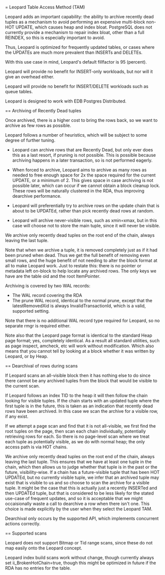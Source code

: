 = Leopard Table Access Method (TAM)

Leopard adds an important capability: the ability
to archive recently dead tuples as a mechanism
to avoid performing an expensive multi-block non-HOT UPDATE,
which causes heap and index bloat. PostgreSQL does
not currently provide a mechanism to repair index bloat,
other than a full REINDEX, so this is especially important
to avoid.

Thus, Leopard is optimized for frequently updated tables,
or cases where the UPDATEs are much more prevalent than
INSERTs and DELETEs.

With this use case in mind, Leopard's default fillfactor
is 95 (percent).

Leopard will provide no benefit for INSERT-only workloads,
but nor will it give an overhead either.

Leopard will provide no benefit for INSERT/DELETE workloads
such as queue tables.

Leopard is designed to work with EDB Postgres Distributed.

== Archiving of Recently Dead tuples

Once archived, there is a higher cost to bring the
rows back, so we want to archive as few rows as
possible.

Leopard follows a number of heuristics, which will be
subject to some degree of further tuning.

* Leopard can archive rows that are Recently Dead,
but only ever does this as a last resort, if
pruning is not possible. This is possible because
archiving happens in a later transaction, so is
not performed eagerly.

* When forced to archive, Leopard aims to archive as
many rows as needed to free enough space for 2x the
space required for the current UPDATE, or a minimum of 2.
This gives space in case archiving is not possible later,
which can occur if we cannot obtain a block cleanup lock.
These rows will be naturally clustered in the RDA, thus
improving dearchive performance.

* Leopard will preferentially try to archive rows on
the update chain that is about to be UPDATEd, rather
than pick recently dead rows at random.

* Leopard will archive never-visible rows, such as xmin=xmax,
but in this case will choose not to store the main tuple,
since it will never be visible.

We archive only recently dead tuples on the root end of
the chain, always leaving the last tuple.

Note that when we archive a tuple, it is removed completely
just as if it had been pruned when dead. Thus we get the
full benefit of removing even small rows, and the huge
benefit of not needing to alter the block format at all to
make Leopard work. Just to restate this: there is no pointer
or metadata left on-block to help locate any archived rows.
The only keys we have are the table oid and the root ItemPointer.

Archiving is covered by two WAL records:

* The WAL record covering the RDA
* The prune WAL record, identical to the normal prune, except
  that the latestRemovedXid is always InvalidTransactionId,
  which is a valid, supported setting.

Note that there is no additional WAL record type required
for Leopard, so no separate rmgr is required either.

Note also that the Leopard page format is identical to the
standard Heap page format; yes, completely identical. As a result
all standard utilities, such as page inspect, amcheck, etc
will work without modification. Which also means that you
cannot tell by looking at a block whether it was written by
Leopard, or by Heap.

== Dearchival of rows during scans

If Leopard scans an all-visible block then it has nothing
else to do since there cannot be any archived tuples from
the block that would be visible to the current scan.

If Leopard follows an index TID to the heap it will then
follow the chain looking for visible tuples. If the chain
starts with an updated tuple where the first tuple is in
the future, this is taken as an indication that recently
dead rows have been archived. In this case we scan the
archive for a visible row, if any exist.

If we attempt a page scan and find that it is not all-visible,
we first find the root tuples on the page, then scan each chain
individually, potentially retrieving rows for each.
So there is no page-level scan where we treat each tuple as
potentially visible, as we do with normal heap; the only
access path is via HOT chains.

We archive only recently dead tuples on the root end of the chain,
always leaving the last tuple. This ensures that we have at least
one tuple in the chain, which then allows us to judge whether that
tuple is in the past or the future, visibility-wise. If a chain
has a future-visible tuple that has been HOT UPDATEd, but no currently
visible tuple, we infer that an archived tuple may exist that is
visible to us and so choose to scan the archive for a visible tuple.
It might be the case that this is actually just a
recently INSERTed and then UPDATEd tuple, but that is considered
to be less likely for the stated use-case of frequent updates,
and so it is acceptable that we might occaisionally waste a call
to dearchive a row when there isn't one. This choice is made
explicitly by the user when they select the Leopard TAM.

Dearchival only occurs by the supported API, which implements
concurrent actions correctly.

== Supported scans

Leopard does not support Bitmap or Tid range scans, since
these do not map easily onto the Leopard concept.

Leopard index build scans work without change, though currently
always set ii_BrokenHotChain=true, though this might be
optimized in future if the RDA has no entries for the table.
